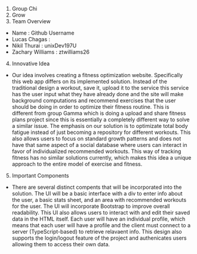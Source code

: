 1. Group Chi
2. Grow
3. Team Overview
- Name : Github Username
- Lucas Chagas : 
- Nikil Thurai : unixDev197U
- Zachary Williams : ztwilliams26
4. Innovative Idea
- Our idea involves creating a fitness optimization website. Specifically this web app differs on its implemented solution. Instead of the traditional design a workout, save it, upload it to the service this service has the user input what they have already
done and the site will make background computations and recommend exercises that the user should be doing in order to optimize their fitness routine. This is different from group Gamma which is doing a upload and share fitness plans project since this is
essentially a completely different way to solve a similar issue. The emphasis on our solution is to optimizate total body fatigue instead of just becoming a repository for different workouts. This also allows users to focus on standard growth patterns and
does not have that same aspect of a social database where users can interact in favor of individualized recommended workouts. This way of tracking fitness has no similar solutions currently, which makes this idea a unique approach to the entire model of 
exercise and fitness.
5. Important Components
- There are several distinct compents that will be incorporated into the solution. The UI will be a basic interface with a div to enter info about the user, a basic stats sheet, and an area with recommended workouts for the user. The UI will incorporate 
Bootstrap to improve overall readability. This UI also allows users to interact with and edit their saved data in the HTML itself. Each user will have an individual profile, which means that each user will have a profile and the client must connect to a server 
(TypeScript-based) to retrieve relavaent info. This design also supports the login/logout feature of the project and authenicates users allowing them to access their own data.